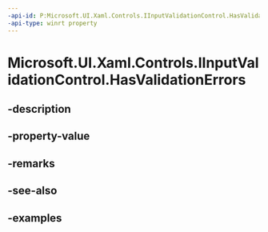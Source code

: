 ```yaml
---
-api-id: P:Microsoft.UI.Xaml.Controls.IInputValidationControl.HasValidationErrors
-api-type: winrt property
---
```


# Microsoft.UI.Xaml.Controls.IInputValidationControl.HasValidationErrors

<!--
public bool HasValidationErrors { get; }
-->


## -description

## -property-value

## -remarks

## -see-also

## -examples


